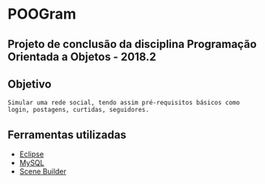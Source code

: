 # POOGram
## Projeto de conclusão da disciplina Programação Orientada a Objetos - 2018.2

## Objetivo
    Simular uma rede social, tendo assim pré-requisitos básicos como login, postagens, curtidas, seguidores.

## Ferramentas utilizadas
-	[Eclipse](https://www.eclipse.org/)
-	[MySQL](https://www.mysql.com/)
-	[Scene Builder](https://gluonhq.com/products/scene-builder/)



